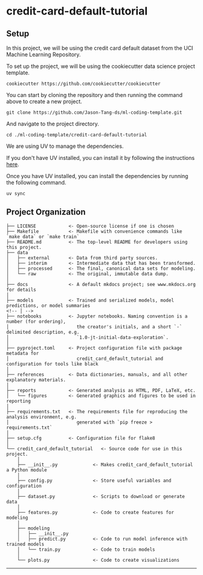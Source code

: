 # credit-card-default-tutorial

## Setup 

In this project, we will be using the credit card default dataset from the UCI Machine Learning Repository. 

To set up the project, we will be using the cookiecutter data science project template. 

```
cookiecutter https://github.com/cookiecutter/cookiecutter
```

You can start by cloning the repository and then running the command above to create a new project. 

```
git clone https://github.com/Jason-Tang-ds/ml-coding-template.git
```

And navigate to the project directory. 

```
cd ./ml-coding-template/credit-card-default-tutorial
```




We are using UV to manage the dependencies. 

If you don't have UV installed, you can install it by following the instructions [here](https://docs.astral.sh/uv/getting-started/installation/). 

Once you have UV installed, you can install the dependencies by running the following command. 

```
uv sync
```

## Project Organization

```
├── LICENSE            <- Open-source license if one is chosen
├── Makefile           <- Makefile with convenience commands like `make data` or `make train`
├── README.md          <- The top-level README for developers using this project.
├── data
│   ├── external       <- Data from third party sources.
│   ├── interim        <- Intermediate data that has been transformed.
│   ├── processed      <- The final, canonical data sets for modeling.
│   └── raw            <- The original, immutable data dump.
│
├── docs               <- A default mkdocs project; see www.mkdocs.org for details
│
├── models             <- Trained and serialized models, model predictions, or model summaries
<!-- │ -->
├── notebooks          <- Jupyter notebooks. Naming convention is a number (for ordering),
│                         the creator's initials, and a short `-` delimited description, e.g.
│                         `1.0-jt-initial-data-exploration`.
│
├── pyproject.toml     <- Project configuration file with package metadata for 
│                         credit_card_default_tutorial and configuration for tools like black
│
├── references         <- Data dictionaries, manuals, and all other explanatory materials.
│
├── reports            <- Generated analysis as HTML, PDF, LaTeX, etc.
│   └── figures        <- Generated graphics and figures to be used in reporting
│
├── requirements.txt   <- The requirements file for reproducing the analysis environment, e.g.
│                         generated with `pip freeze > requirements.txt`
│
├── setup.cfg          <- Configuration file for flake8
│
└── credit_card_default_tutorial   <- Source code for use in this project.
    │
    ├── __init__.py             <- Makes credit_card_default_tutorial a Python module
    │
    ├── config.py               <- Store useful variables and configuration
    │
    ├── dataset.py              <- Scripts to download or generate data
    │
    ├── features.py             <- Code to create features for modeling
    │
    ├── modeling                
    │   ├── __init__.py 
    │   ├── predict.py          <- Code to run model inference with trained models          
    │   └── train.py            <- Code to train models
    │
    └── plots.py                <- Code to create visualizations
```

--------

